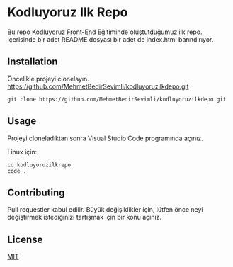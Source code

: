 # Kodluyoruz Ilk Repo

Bu repo [Kodluyoruz](https://www.kodluyoruz.org/) Front-End Eğitiminde oluştutduğumuz ilk repo. içerisinde bir adet README dosyası bir adet de index.html barındırıyor.


## Installation

Öncelikle projeyi clonelayın. https://github.com/MehmetBedirSevimli/kodluyoruzilkdepo.git

`git clone https://github.com/MehmetBedirSevimli/kodluyoruzilkdepo.git `

## Usage

Projeyi cloneladıktan sonra Visual Studio Code programında açınız.

Linux için:


``` 
cd kodluyoruzilkrepo
code . 
```

## Contributing

Pull requestler kabul edilir. Büyük değişiklikler için, lütfen önce neyi değiştirmek istediğinizi tartışmak için bir konu açınız.

## License

[MIT](https://choosealicense.com/licenses/mit/)







